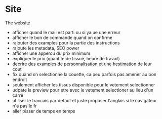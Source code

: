 # Site

The website
- afficher quand le mail est parti ou si ya ue une erreur
- afficher le bon de commande quand on confirme
- rajouter des examples pour la partie des instructions
- rajoute les metadata, SEO power
- afficher une appercu du prix minimum
- expliquer le prix (quantite de tissue, heure de travail)
- decrire des examples de personnalisation et une hestimation de leur cout
- fix quand on selectionne la couette, ca peu parfois pas amener au bon endroit
- seulement afficher les tissus disponible pour le vetement selectionner
- udpate la preview pour etre avec le vetement selectioner au lieu d'un carre
- utiliser le francais par defaut et juste proposer l'anglais si le navigateur n'a pas le fr
- aller pisser de temps en temps
